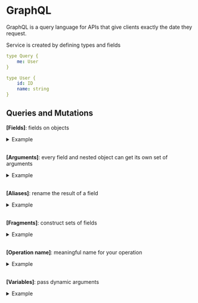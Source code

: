 # GraphQL

GraphQL is a query language for APIs that give clients exactly the date they request.

Service is created by defining types and fields

```yaml
type Query {
    me: User
}

type User {
    id: ID
    name: string
}
```

## Queries and Mutations

**[Fields]**: fields on objects

<details>
  <summary>Example</summary>
  
```yaml
## Query
{
    hero {
        name
    }
}

## Result
{
    "data": {
        "hero": {
            "name": "R2-D2"
        }
    }
}
### query has exactly the same shape as the result
```

</details></br>

**[Arguments]**: every field and nested object can get its own set of arguments

<details>
  <summary>Example</summary>
  
```yaml
## Query
{
    human(id: "1000") {
        name
        height(unit: FOOT)
    }
}

## Result
{
    "data": {
        "hero": {
            "name": "Luke Skywalker"
            "height": 5.6430448
        }
    }
}
```

</details></br>

**[Aliases]**: rename the result of a field

<details>
  <summary>Example</summary>
  
```yaml
## Query
{
    empireHero: hero(episode: EMPIRE) { name }
    jediHero: hero(episode: JEDI) { name }
}

## Result
{
    "data": {
        "empireHero": { "name": "Luke Skywalker" }
        "jediHero": { "name": "R2-D2" }
    }
}
### you can't directly query for the same field with different arguments
```

</details></br>

**[Fragments]**: construct sets of fields

<details>
  <summary>Example</summary>
  
```yaml
## Query
{
    left: hero(episode: EMPIRE) { ...comparisonFields }
    right: hero(episode: JEDI) { ...comparisonFields }
}

fragment comparisonFields on Character {
    name
    appearsIn
}

## Result
{
    "data": {
        "empireHero": { "name": "Luke Skywalker", "appearsIn": [] }
        "jediHero": { "name": "R2-D2", "appearsIn": [] }
    }
}
### you can't directly query for the same field with different arguments
```

</details></br>

**[Operation name]**: meaningful name for your operation

<details>
  <summary>Example</summary>
  
```yaml
## Query
query HeroNameAndFriends {
    hero {
        name
        friends {
            name
        }
    }
}
```

</details></br>

**[Variables]**: pass dynamic arguments

<details>
  <summary>Example</summary>
  
```yaml
## Query
query HeroNameAndFriends($episode: Episode)
{
    hero(episode: $episode) {
        name
        friends {
            name
        }
    }
}

{
    "episode": "JEDI"
}
```

</details></br>